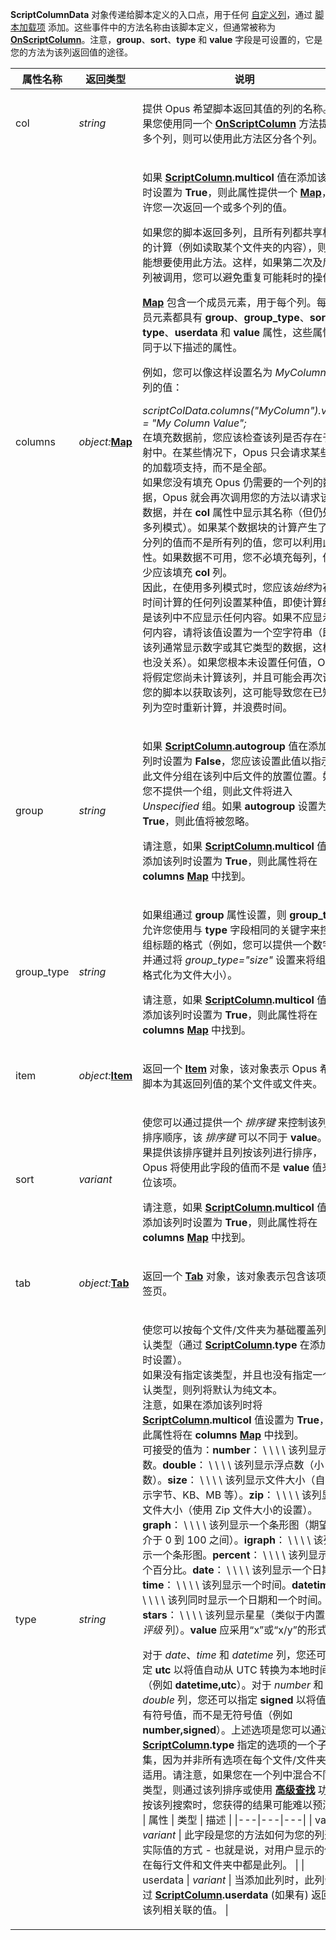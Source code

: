 **ScriptColumnData** 对象传递给脚本定义的入口点，用于任何 [自定义列](/Manual/scripting/example_scripts/adding_a_new_column.zh.md)，通过 [脚本加载项](/Manual/scripting/script_add-ins/README.zh.md) 添加。这些事件中的方法名称由该脚本定义，但通常被称为 **[OnScriptColumn](../scripting_events/onscriptcolumn.zh.md)**。注意，**group**、**sort**、**type** 和 **value** 字段是可设置的，它是您的方法为该列返回值的途径。

<table>
<thead><tr><th>
属性名称</th><th>
返回类型</th><th>
说明
</th></tr></thead><tbody><tr><td>
col</td><td>

*string*</td><td>

提供 Opus 希望脚本返回其值的列的名称。如果您使用同一个 **[OnScriptColumn](../scripting_events/onscriptcolumn.zh.md)** 方法提供多个列，则可以使用此方法区分各个列。
</td></tr><tr><td>
columns</td><td>

*object:***[Map](map.zh.md)**</td><td>

如果 **[ScriptColumn](scriptcolumn.zh.md).multicol** 值在添加该列时设置为 **True**，则此属性提供一个 **[Map](map.zh.md)**，允许您一次返回一个或多个列的值。

如果您的脚本返回多列，且所有列都共享相同的计算（例如读取某个文件夹的内容），则可能想要使用此方法。这样，如果第二次及后续列被调用，您可以避免重复可能耗时的操作。

**[Map](map.zh.md)** 包含一个成员元素，用于每个列。每个成员元素都具有 **group**、**group_type**、**sort**、**type**、**userdata** 和 **value** 属性，这些属性等同于以下描述的属性。

例如，您可以像这样设置名为 *MyColumn* 的列的值：

*scriptColData.columns("MyColumn").value = "My Column Value";*  
在填充数据前，您应该检查该列是否存在于映射中。在某些情况下，Opus 只会请求某些列的加载项支持，而不是全部。  
如果您没有填充 Opus 仍需要的一个列的数据，Opus 就会再次调用您的方法以请求该列数据，并在 **col** 属性中显示其名称（但仍处于多列模式）。如果某个数据块的计算产生了部分列的值而不是所有列的值，您可以利用此特性。如果数据不可用，您不必填充每列，但至少应该填充 **col** 列。  
因此，在使用多列模式时，您应该*始终*为花费时间计算的任何列设置某种值，即使计算结果是该列中不应显示任何内容。如果不应显示任何内容，请将该值设置为一个空字符串（即使该列通常显示数字或其它类型的数据，这样做也没关系）。如果您根本未设置任何值，Opus 将假定您尚未计算该列，并且可能会再次调用您的脚本以获取该列，这可能导致您在已知该列为空时重新计算，并浪费时间。
</td></tr><tr><td>
group</td><td>

*string*</td><td>

如果 **[ScriptColumn](scriptcolumn.zh.md).autogroup** 值在添加该列时设置为 **False**，您应该设置此值以指示将此文件分组在该列中后文件的放置位置。如果您不提供一个组，则此文件将进入 *Unspecified* 组。如果 **autogroup** 设置为 **True**，则此值将被忽略。

请注意，如果 **[ScriptColumn](scriptcolumn.zh.md).multicol** 值在添加该列时设置为 **True**，则此属性将在 **columns** **[Map](map.zh.md)** 中找到。
</td></tr><tr><td>
group_type</td><td>

*string*</td><td>

如果组通过 **group** 属性设置，则 **group_type** 允许您使用与 **type** 字段相同的关键字来控制组标题的格式（例如，您可以提供一个数字，并通过将 *group_type="size"* 设置来将组标题格式化为文件大小）。

请注意，如果 **[ScriptColumn](scriptcolumn.zh.md).multicol** 值在添加该列时设置为 **True**，则此属性将在 **columns** **[Map](map.zh.md)** 中找到。
</td></tr><tr><td>
item</td><td>

*object:***[Item](item.zh.md)**</td><td>

返回一个 **[Item](item.zh.md)** 对象，该对象表示 Opus 希望脚本为其返回列值的某个文件或文件夹。
</td></tr><tr><td>
sort</td><td>

*variant*</td><td>

使您可以通过提供一个 *排序键* 来控制该列的排序顺序，该 *排序键* 可以不同于 **value**。如果提供该排序键并且列按该列进行排序，Opus 将使用此字段的值而不是 **value** 值来定位该项。

请注意，如果 **[ScriptColumn](scriptcolumn.zh.md).multicol** 值在添加该列时设置为 **True**，则此属性将在 **columns** **[Map](map.zh.md)** 中找到。
</td></tr><tr><td>
tab</td><td>

*object:***[Tab](tab.zh.md)**</td><td>

返回一个 **[Tab](tab.zh.md)** 对象，该对象表示包含该项的标签页。
</td></tr><tr><td>
type</td><td>

*string*</td><td>

使您可以按每个文件/文件夹为基础覆盖列的默认类型（通过 **[ScriptColumn](scriptcolumn.zh.md).type** 在添加列时设置）。  
如果没有指定该类型，并且也没有指定一个默认类型，则列将默认为纯文本。  
注意，如果在添加该列时将 **[ScriptColumn](scriptcolumn.zh.md).multicol** 值设置为 **True**，则此属性将在 **columns** **[Map](map.zh.md)** 中找到。  
可接受的值为：**number**： \\ \\ \\ \\ 该列显示整数。**double**： \\ \\ \\ \\ 该列显示浮点数（小数）。**size**： \\ \\ \\ \\ 该列显示文件大小（自动显示字节、KB、MB 等）。**zip**： \\ \\ \\ \\ 该列显示文件大小（使用 Zip 文件大小的设置）。**graph**： \\ \\ \\ \\ 该列显示一个条形图（期望值介于 0 到 100 之间）。**igraph**： \\ \\ \\ \\ 该列显示一个条形图。**percent**： \\ \\ \\ \\ 该列显示一个百分比。**date**： \\ \\ \\ \\ 该列显示一个日期。**time**： \\ \\ \\ \\ 该列显示一个时间。**datetime**： \\ \\ \\ \\ 该列同时显示一个日期和一个时间。**stars**： \\ \\ \\ \\ 该列显示星星（类似于内置的 *评级* 列）。**value** 应采用“x”或“x/y”的形式。

对于 *date*、*time* 和 *datetime* 列，您还可以指定 **utc** 以将值自动从 UTC 转换为本地时间（例如 **datetime,utc**）。对于 *number* 和 *double* 列，您还可以指定 **signed** 以将值视为有符号值，而不是无符号值（例如 **number,signed**）。上述选项是您可以通过 **[ScriptColumn](scriptcolumn.zh.md).type** 指定的选项的一个子集，因为并非所有选项在每个文件/文件夹上都适用。请注意，如果您在一个列中混合不同的类型，则通过该列排序或使用 **[高级查找](/Manual/basic_concepts/searching_and_filtering/find_files/advanced_find/README.zh.md)** 功能按该列搜索时，您获得的结果可能难以预测。
| 属性 | 类型 | 描述 |
|---|---|---|
| value | *variant* | 此字段是您的方法如何为您的列返回实际值的方式 - 也就是说，对用户显示的信息在每行文件和文件夹中都是此列。 |
| userdata | *variant* | 当添加此列时，此列会通过 **[ScriptColumn](scriptcolumn.zh.md).userdata** (如果有) 返回与该列相关联的值。 |
